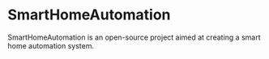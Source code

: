 # SmartHomeAutomation
SmartHomeAutomation is an open-source project aimed at creating a smart home automation system. 
